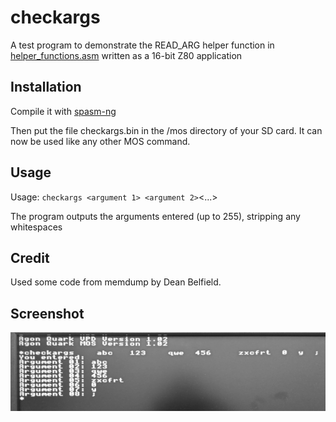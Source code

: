 # checkargs

A test program to demonstrate the READ_ARG helper function in [helper_functions.asm](https://github.com/schur/Agon-Light-Assembly/blob/main/include/helper_functions.asm) written as a 16-bit Z80 application

## Installation

Compile it with [spasm-ng](https://github.com/alberthdev/spasm-ng)

Then put the file checkargs.bin in the /mos directory of your SD card. It can now be used like any other MOS command.

## Usage

Usage: `checkargs <argument 1> <argument 2>`<...>

The program outputs the arguments entered (up to 255), stripping any whitespaces

## Credit

Used some code from memdump by Dean Belfield.

## Screenshot 

![checkargs output](checkargs_output.png)
